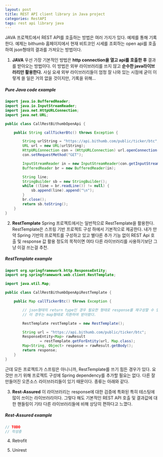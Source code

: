 ```yaml
---
layout: post
title: REST API client library in Java project
categories: RestAPI
tags: rest api library java
---
```


JAVA 프로젝트에서 REST API를 호출하는 방법은 여러 가지가 있다. 예제를 통해 기록한다. 예제는 bithumb 홈페이지에서 현재 비트코인 시세를 조회하는 open api를 호출하여 json형태의 결과를 가져오는 방법이다.

1. **JAVA**
우선 가장 기본적인 방법은 **http connection을 열고 api를 호출한 후** 결과를 받아오는 방법이다. 이 방법은 외부 라이브러리를 쓰지 않고 **순수한 java라이브러리만 활용한다.** 사실 요새 외부 라이브러리들이 엄청 잘 나와 있는 시점에 굳이 이렇게 쓸 일은 거의 없을 것이지만, 기록을 위해...

##### Pure Java code example
~~~java
import java.io.BufferedReader;
import java.io.InputStreamReader;
import java.net.HttpURLConnection;
import java.net.URL;

public class CallRestBithumbOpenApi {

    public String callTickerBtc() throws Exception {

        String urlString = "https://api.bithumb.com/public/ticker/btc";
        URL url = new URL(urlString);
        HttpURLConnection con = (HttpURLConnection) url.openConnection();
        con.setRequestMethod("GET");

        InputStreamReader in = new InputStreamReader(con.getInputStream(), "utf-8")
        BufferedReader br = new BufferedReader(in);

        String line;
        StringBuilder sb = new StringBuilder();
        while ((line = br.readLine()) != null) {
            sb.append(line).append("\n");
        }
        br.close();
        return sb.toString();
    }
}
~~~

2. **RestTemplate**
Spring 프로젝트에서는 일반적으로 RestTemplate을 활용한다. RestTemplate은 스프링 기반 프로젝트 구성 하에서 기본적으로 제공한다. 내가 만약 Spring 기반의 프로젝트를 구성하고 있고 별다른 추가 기능 없이 REST Api 호출 및 response 값 활용 정도의 목적이면 여타 다른 라이브러리를 사용하기보단 그냥 이걸 쓰는걸 추천.

##### RestTemplate example
~~~java
import org.springframework.http.ResponseEntity;
import org.springframework.web.client.RestTemplate;

import java.util.Map;

public class CallRestBithumbOpenApiRestTemplate {

    public Map callTickerBtc() throws Exception {

        // json형태의 return type인 경우 필요한 형태로 response를 재구성할 수 있다.
        // 이 경우는 map형태로 치환하여 받아왔다.

        RestTemplate restTemplate = new RestTemplate();

        String url = "https://api.bithumb.com/public/ticker/btc";
        ResponseEntity<Map> rawResult
                = restTemplate.getForEntity(url, Map.class);
        Map<String, Object> response = rawResult.getBody();
        return response;
    }
}
~~~

근데 모든 프로젝트가 스프링은 아니니까, RestTemplate를 쓰기 힘든 경우가 있다. 요것만 쓰기 위해 프로젝트 구성에 Spring dependency를 추가할 필요는 없다. 다른 잘 만들어진 오픈소스 라이브러리들이 있기 때문이다. 종류는 아래와 같다.

3. **Rest-Assured**
이 라이브러리는 response에 대한 검증에 특화된 특히 테스팅에 많이 쓰이는 라이브러리이다. 그렇다 해도 기본적인 REST API 호출 및 결과값에 대한 핸들링이 기타 다른 라이브러리들에 비해 상당히 편하다고 느꼈다.

##### Rest-Assured example
~~~java
// TODO
// 작성중
~~~


4. Retrofit

5. Unirest
